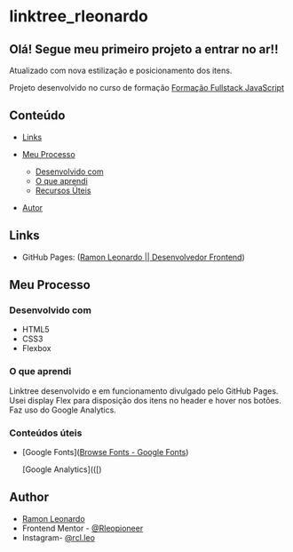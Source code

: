 # linktree_rleonardo

## Olá! Segue meu primeiro projeto a entrar no ar!!

Atualizado com nova estilização e posicionamento dos itens.

Projeto desenvolvido no curso de formação   [Formação Fullstack JavaScript ](https://go.hotmart.com/O72157469D) 



## Conteúdo

- [Links](#links)

- [Meu Processo](#my-process)
  - [Desenvolvido com](#built-with)
  - [O que aprendi](#what-i-learned)
  - [Recursos Úteis](#useful-resources)
- [Autor](#author)


## Links

- GitHub Pages: ([Ramon Leonardo || Desenvolvedor Frontend](https://rleopioneer.github.io/linktree_rleonardo/))

## Meu Processo

### Desenvolvido com

- HTML5 
- CSS3
- Flexbox

### O que aprendi

Linktree desenvolvido e em funcionamento divulgado pelo GitHub Pages. Usei display Flex para disposição dos itens no header e hover nos botões. Faz uso do Google Analytics.



### Conteúdos úteis

- [Google Fonts]([Browse Fonts - Google Fonts](https://fonts.google.com/)) 

  [Google Analytics](([](https://analytics.google.com/analytics/web/)[) 

  

## Author

- [Ramon Leonardo](https://www.linkedin.com/in/ramon-leonardo-rx/)
- Frontend Mentor - [@Rleopioneer](https://www.frontendmentor.io/profile/yourusername)
- Instagram- [@rcl.leo](https://www.instagram.com/rcl.leo/)
